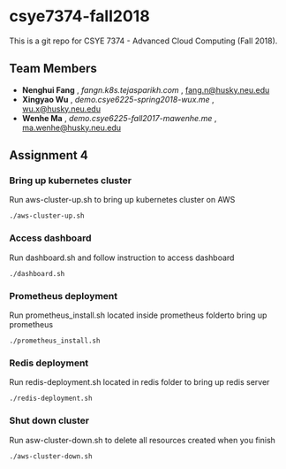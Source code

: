 # csye7374-fall2018

This is a git repo for CSYE 7374 - Advanced Cloud Computing (Fall 2018).

## Team Members

* **Nenghui Fang** , *fangn.k8s.tejasparikh.com* , fang.n@husky.neu.edu
* **Xingyao Wu** , *demo.csye6225-spring2018-wux.me* , wu.x@husky.neu.edu
* **Wenhe Ma** , *demo.csye6225-fall2017-mawenhe.me* , ma.wenhe@husky.neu.edu

## Assignment 4

### Bring up kubernetes cluster
Run aws-cluster-up.sh to bring up kubernetes cluster on AWS

```
./aws-cluster-up.sh
```
### Access dashboard
Run dashboard.sh and follow instruction to access dashboard

```
./dashboard.sh 
```

### Prometheus deployment
Run prometheus_install.sh located inside prometheus folderto bring up prometheus

```
./prometheus_install.sh
```


### Redis deployment
Run redis-deployment.sh located in redis folder to bring up redis server

```
./redis-deployment.sh
```


### Shut down cluster

Run asw-cluster-down.sh to delete all resources created when you finish 

```
./aws-cluster-down.sh
```
